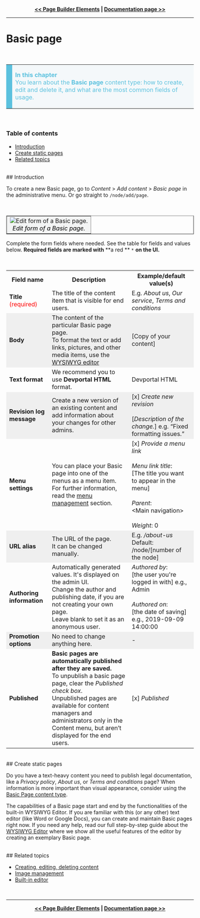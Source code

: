<!-- NAVIGATOR -->
<p align="center"><strong><a href="/admin/guides/page-builder-elements/page-builder-elements"
alt="Page Builder Elements" target="_self"><< Page Builder Elements</a> |
<a href="/admin/guides/non-api-related-content-management/documentation-page"
alt="Documentation page" target="_self">Documentation page >></a></strong></p>

---

# Basic page

</br>

<!-- IN THIS CHAPTER (BLUE) NOTIFICATION -->
<table border="0" cellpadding="8" cellspacing="5" style="width: 100%">
	<tbody>
		<tr bgcolor="#f4f8fa">
			<tr bgcolor="#f4f8fa">
			<td bgcolor="#5bc1de" style="width: 1px"></td>
			<td width="100%"><p><font color="#5bc1de"><strong>In this chapter</strong></font>
            </br><font color="#5bc1de">You learn about the <strong>Basic page</strong>
            content type: how to create, edit and delete it, and what are the most common fields of usage.</font></p>
			</td>
		</tr>
	</tbody>
</table>
</br>

### Table of contents

- [Introduction](#basic-intro)
- [Create static pages](#create-basic-pages)
- [Related topics](#related-topics)

</br>
## <a id="basic-intro"></a>Introduction
</br>

To create a new Basic page, go to _Content_ > _Add content_ > _Basic page_ in the administrative menu. Or go straight to
`/node/add/page`.

<!-- IMAGE -->
</br>
<table align="center" border="1">
	<tbody>
		<tr>
			<td bgcolor="#f3f4f4" align="center"><img align="center" alt="Edit form of a Basic page."
            src="@guide_path/assets/basic_page_ui.png" max-width="800">
            <div align="center"><em><font color="black">Edit form of a Basic page.</em></font></div></td>
		</tr>
	</tbody>
</table>

Complete the form fields where needed. See the table for fields and values below. **Required fields are marked with**
**a red ** `*` **on the UI.**

<!-- REFERENCE TABLE -->
</br>
<table border="0" cellpadding="5" cellspacing="5" style="width: 100%">
  <tr> <!-- HEADER -->
    <th><center><strong>Field name</font></strong><center></th>
    <th><center><strong>Description</font></strong><center></th>
    <th><center><strong>Example/default value(s)</font></strong><center></th>
  </tr>
  <tr>
    <td><strong>Title</strong> <font color="red">(required)</font></td> <!-- TITLE -->
    <td>The title of the content item that is visible for end users.</td>
    <td>E.g. <em>About us</em>, <em>Our service</em>, <em>Terms and conditions</em></td>
  </tr>
  <tr bgcolor="#efefef">
    <td><strong>Body</strong></td> <!-- BODY -->
    <td>The content of the particular Basic page page. </br>To format the text or add links, pictures, and other media
    items, use the <a href="/admin/guides/built-in-text-editor/built-in-text-editor" alt="WYSIWYG editor"
    target="_self">WYSIWYG editor</a></td>
    <td>[Copy of your content]</td>
  </tr>
  <tr>
    <td><strong>Text format</strong></td> <!-- TEXT FORMAT -->
    <td>We recommend you to use <strong>Devportal HTML</strong> format.</td>
    <td>Devportal HTML</td>
  </tr>
  <tr bgcolor="#efefef">
    <td><strong>Revision log message</strong></td> <!-- REVISION LOG MESSAGE -->
    <td>Create a new version of an existing content and add information about your changes for other admins.</td>
    <td>[x] <em>Create new revision</em></br></br>
    [<em>Description of the change.</em>] e.g. “Fixed formatting issues.”</td>
  </tr>
  <tr>
    <td><strong>Menu settings</strong></td> <!-- MENU SETTINGS -->
    <td>You can place your Basic page into one of the menus as a menu item.</br> For further information, read the
    <a href="/admin/guides/menu-settings/menu-settings" alt="menu management" target="_self">menu management</a>
    section.</td>
    <td>[x] <em>Provide a menu link</em></br></br>
    <em>Menu link title</em>:</br>
    [The title you want to appear in the menu]</br></br>
    <em>Parent</em>:</br>
    &lt;Main navigation&gt;</br></br>
    <em>Weight</em>: 0</td>
  </tr>
  <tr bgcolor="#efefef">
    <td><strong>URL alias</strong></td> <!-- URL ALIAS -->
    <td>The URL of the page.</br>It can be changed manually.</td>
    <td>E.g. <em>/about-us</em></br>Default: /node/[number of the node]</td>
  </tr>
  <tr>
    <td><strong>Authoring information</strong></td> <!-- AUTHORING INFORMATION -->
    <td>Automatically generated values. It's displayed on the admin UI. </br>Change the author and publishing date,
    if you are not creating your own page. </br>Leave blank to set it as an anonymous user.</td>
    <td><em>Authored by</em>:</br>
    [the user you're logged in with] e.g., Admin</br></br>
    <em>Authored on</em>:</br>
    [the date of saving] e.g., 2019-09-09 14:00:00</td>
  </tr>
  <tr bgcolor="#efefef">
    <td><strong>Promotion options</strong></td> <!-- PROMOTION OPTIONS -->
    <td>No need to change anything here.</td>
    <td>-</td>
  </tr>
  <tr>
    <td><strong>Published</strong></td> <!-- PUBLISHED -->
    <td><strong>Basic pages are automatically published after they are saved.</strong></br>To unpublish a basic page
    page, clear the <em>Published check box</em>. </br>Unpublished pages are available for content managers and
    administrators only in the Content menu, but aren’t displayed for the end users.</td>
    <td>[x] <em>Published</em></td>
  </tr>
</table>

</br>
## <a id="create-basic-pages"></a>Create static pages
</br>

Do you have a text-heavy content you need to publish legal documentation, like a _Privacy policy_, _About us_,
or _Terms and conditions_ page? When information is more important than visual appearance, consider using the
[Basic Page content type](/admin/guides/non-api-related-content-management/basic-page).

The capabilities of a Basic page start and end by the functionalities of the built-in WYSIWYG Editor. If you are
familiar with this (or any other) text editor (like Word or Google Docs), you can create and maintain Basic pages right
now. If you need any help, read our full step-by-step guide about the
[WYSIWYG Editor](/admin/guides/built-in-text-editor/built-in-text-editor) where
we show all the useful features of the editor by creating an exemplary Basic page.

</br>
## <a id="related-topics"></a>Related topics

- [Creating, editing, deleting content](/admin/guides/content-management/content-management)
- [Image management](/admin/guides/image-management/image-management)
- [Built-in editor](/admin/guides/built-in-text-editor/built-in-text-editor)

</br>

---
<!-- NAVIGATOR -->
<p align="center"><strong><a href="/admin/guides/page-builder-elements/page-builder-elements"
alt="Page Builder Elements" target="_self"><< Page Builder Elements</a> |
<a href="/admin/guides/non-api-related-content-management/documentation-page"
alt="Documentation page" target="_self">Documentation page >></a></strong></p>